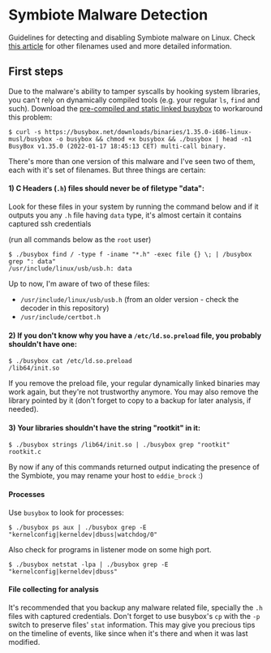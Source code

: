 # Symbiote Malware Detection
Guidelines for detecting and disabling Symbiote malware on Linux. Check [this article](https://blogs.blackberry.com/en/2022/06/symbiote-a-new-nearly-impossible-to-detect-linux-threat) for other filenames used and more detailed information.

## First steps
Due to the malware's ability to tamper syscalls by hooking system libraries, you can't rely on dynamically compiled tools (e.g. your regular `ls`, `find` and such). Download the [pre-compiled and static linked busybox](https://busybox.net/downloads/binaries/) to workaround this problem:

```shell
$ curl -s https://busybox.net/downloads/binaries/1.35.0-i686-linux-musl/busybox -o busybox && chmod +x busybox && ./busybox | head -n1 
BusyBox v1.35.0 (2022-01-17 18:45:13 CET) multi-call binary.
```


There's more than one version of this malware and I've seen two of them, each with it's set of filenames. But three things are certain:

#### 1) C Headers (`.h`) files should never be of filetype "data":
Look for these files in your system by running the command below and if it outputs you any `.h` file having `data` type, it's almost certain it contains captured ssh credentials 

(run all commands below as the `root` user)

```shell
$ ./busybox find / -type f -iname "*.h" -exec file {} \; | /busybox grep ": data"
/usr/include/linux/usb/usb.h: data
```
Up to now, I'm aware of two of these files:
- `/usr/include/linux/usb/usb.h` (from an older version - check the decoder in this repository)
- `/usr/include/certbot.h`

#### 2) If you don't know why you have a `/etc/ld.so.preload` file, you probably shouldn't have one:
```shell
$ ./busybox cat /etc/ld.so.preload
/lib64/init.so
```
If you remove the preload file, your regular dynamically linked binaries may work again, but they're not trustworthy anymore. You may also remove the library pointed by it (don't forget to copy to a backup for later analysis, if needed).

#### 3) Your libraries shouldn't have the string "rootkit" in it:
```shell
$ ./busybox strings /lib64/init.so | ./busybox grep "rootkit"
rootkit.c
```

By now if any of this commands returned output indicating the presence of the Symbiote, you may rename your host to `eddie_brock` :)

#### Processes
Use `busybox` to look for processes:
```shell
$ ./busybox ps aux | ./busybox grep -E "kernelconfig|kerneldev|dbuss|watchdog/0"
```
Also check for programs in listener mode on some high port.
```shell
$ ./busybox netstat -lpa | ./busybox grep -E "kernelconfig|kerneldev|dbuss"
```


#### File collecting for analysis
It's recommended that you backup any malware related file, specially the `.h` files with captured credentials. Don't forget to use busybox's `cp` with the `-p` switch to preserve files' `stat` information. This may give you precious tips on the timeline of events, like since when it's there and when it was last modified.

